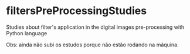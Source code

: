 # filtersPreProcessingStudies
Studies about filter's application in the digital images pre-processing with Python language

Obs: ainda não subi os estudos porque não estão rodando na máquina.
